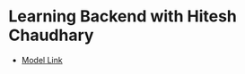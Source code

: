 # Learning Backend with Hitesh Chaudhary

- [Model Link](https://app.eraser.io/workspace/YtPqZ1VogxGy1jzIDkzj)
